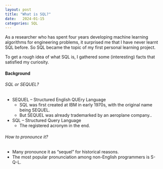 ```yaml
---
layout: post
title: "What is SQL?"
date:   2024-01-15
categories: SQL
---
```


As a researcher who has spent four years developing machine learning algorithms for engineering problems, it surprised me that I have never learnt SQL before. So SQL became the topic of my first personal learning project. 

To get a rough idea of what SQL is, I gathered some (interesting) facts that satisfied my curiosity. 

#### Background

###### SQL or SEQUEL?
- SEQUEL – Structured English QUEry Language 
    - SQL was first created at IBM in early 1970s, with the original name being SEQUEL. 
    - But SEQUEL was already trademarked by an aeroplane company..
- SQL – Structured Query Language
    - The registered acronym in the end. 

###### How to pronounce it?
- Many pronounce it as “sequel” for historical reasons. 
- The most popular pronunciation among non-English programmers is S-Q-L. 




